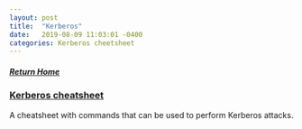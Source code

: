 ```yaml
---
layout: post
title:  "Kerberos"
date:   2019-08-09 11:03:01 -0400
categories: Kerberos cheetsheet
---
```

##### [Return Home](https://thegetch.github.io/penetration/testing/resources/2019/08/09/Home/)

### [Kerberos cheatsheet](https://gist.github.com/TarlogicSecurity/2f221924fef8c14a1d8e29f3cb5c5c4a)

A cheatsheet with commands that can be used to perform Kerberos attacks.
